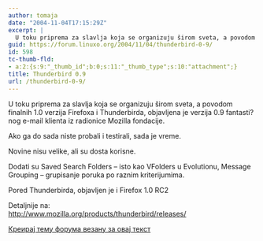 ```yaml
---
author: tomaja
date: "2004-11-04T17:15:29Z"
excerpt: |
  U toku priprema za slavlja koja se organizuju širom sveta, a povodom finalnih 1.0 verzija Firefoxa i Thunderbirda, objavljena je verzija 0.9 fantasti?nog e-mail klienta iz radionice Mozilla fondacije.
guid: https://forum.linuxo.org/2004/11/04/thunderbird-0-9/
id: 598
tc-thumb-fld:
- a:2:{s:9:"_thumb_id";b:0;s:11:"_thumb_type";s:10:"attachment";}
title: Thunderbird 0.9
url: /thunderbird-0-9/
---
```

U toku priprema za slavlja koja se organizuju širom sveta, a povodom finalnih 1.0 verzija Firefoxa i Thunderbirda, objavljena je verzija 0.9 fantasti?nog e-mail klienta iz radionice Mozilla fondacije.  
<!--break-->Ako ga do sada niste probali i testirali, sada je vreme.

Novine nisu velike, ali su dosta korisne. 

Dodati su Saved Search Folders &#8211; isto kao VFolders u Evolutionu, Message Grouping &#8211; grupisanje poruka po raznim kriterijumima.

Pored Thunderbirda, objavljen je i Firefox 1.0 RC2

Detaljnije na:  
<http://www.mozilla.org/products/thunderbird/releases/>

[Креирај тему форума везану за овај текст](https://linuxo.org/nova-tema-na-forumu/?se_pid=598)